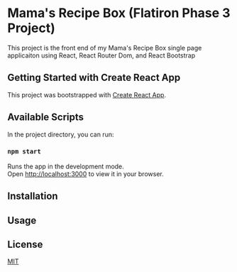 # Mama's Recipe Box (Flatiron Phase 3 Project)

 This project is the front end of my Mama's Recipe Box single page applicaiton using React, React Router Dom, and React Bootstrap

## Getting Started with Create React App

This project was bootstrapped with [Create React App](https://github.com/facebook/create-react-app).

## Available Scripts

In the project directory, you can run:

### `npm start`

Runs the app in the development mode.\
Open [http://localhost:3000](http://localhost:3000) to view it in your browser.


## Installation


## Usage
 




## License
[MIT](https://choosealicense.com/licenses/mit/)


